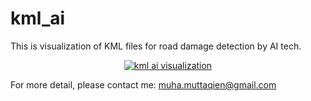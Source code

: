 # kml_ai
This is visualization of KML files for road damage detection by AI tech.

<p align="center">
  <a href="https://muhamuttaqien.github.io/kml_ai/display_kml.html" target="_top">
    <img src="https://muhamuttaqien.github.io/kml_ai/maps.png" alt="kml ai visualization">
  </a>
</p>

For more detail, please contact me: muha.muttaqien@gmail.com
